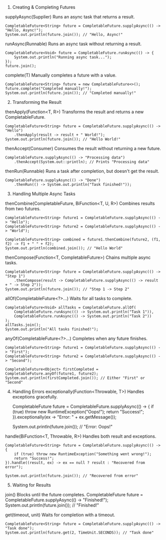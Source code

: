 1. Creating & Completing Futures
        
        
supplyAsync(Supplier<T>)
Runs an async task that returns a result.
    
    CompletableFuture<String> future = CompletableFuture.supplyAsync(() -> "Hello, Async!");
    System.out.println(future.join()); // "Hello, Async!"
    
    
    
    
    
runAsync(Runnable)
Runs an async task without returning a result.

    CompletableFuture<Void> future = CompletableFuture.runAsync(() -> {
        System.out.println("Running async task...");
    });
    future.join();




complete(T)
Manually completes a future with a value.

    CompletableFuture<String> future = new CompletableFuture<>();
    future.complete("Completed manually!");
    System.out.println(future.join()); // "Completed manually!"





2. Transforming the Result



thenApply(Function<T, R>)
Transforms the result and returns a new CompletableFuture.

    CompletableFuture<String> future = CompletableFuture.supplyAsync(() -> "Hello")
        .thenApply(result -> result + " World!");
    System.out.println(future.join()); // "Hello World!"
    
    
    
    
thenAccept(Consumer<T>)
Consumes the result without returning a new future.

    CompletableFuture.supplyAsync(() -> "Processing data")
        .thenAccept(System.out::println); // Prints "Processing data"





thenRun(Runnable)
Runs a task after completion, but doesn't get the result.


    CompletableFuture.supplyAsync(() -> "Done")
        .thenRun(() -> System.out.println("Task finished!"));





3. Handling Multiple Async Tasks




thenCombine(CompletableFuture<T>, BiFunction<T, U, R>)
Combines results from two futures.

    CompletableFuture<String> future1 = CompletableFuture.supplyAsync(() -> "Hello");
    CompletableFuture<String> future2 = CompletableFuture.supplyAsync(() -> "World");

    CompletableFuture<String> combined = future1.thenCombine(future2, (f1, f2) -> f1 + " " + f2);
    System.out.println(combined.join()); // "Hello World"



thenCompose(Function<T, CompletableFuture<R>>)
Chains multiple async tasks.


    CompletableFuture<String> future = CompletableFuture.supplyAsync(() -> "Step 1")
        .thenCompose(result -> CompletableFuture.supplyAsync(() -> result + " -> Step 2"));
    System.out.println(future.join()); // "Step 1 -> Step 2"




allOf(CompletableFuture<?>...)
Waits for all tasks to complete.

    CompletableFuture<Void> allTasks = CompletableFuture.allOf(
        CompletableFuture.runAsync(() -> System.out.println("Task 1")),
        CompletableFuture.runAsync(() -> System.out.println("Task 2"))
    );
    allTasks.join();
    System.out.println("All tasks finished!");




anyOf(CompletableFuture<?>...)
Completes when any future finishes.


    CompletableFuture<String> future1 = CompletableFuture.supplyAsync(() -> "First");
    CompletableFuture<String> future2 = CompletableFuture.supplyAsync(() -> "Second");

    CompletableFuture<Object> firstCompleted = CompletableFuture.anyOf(future1, future2);
    System.out.println(firstCompleted.join()); // Either "First" or "Second"



4. Handling Errors
exceptionally(Function<Throwable, T>)
Handles exceptions gracefully.


    CompletableFuture<String> future = CompletableFuture.supplyAsync(() -> {
        if (true) throw new RuntimeException("Oops!");
        return "Success!";
    }).exceptionally(ex -> "Error: " + ex.getMessage());

    System.out.println(future.join()); // "Error: Oops!"



handle(BiFunction<T, Throwable, R>)
Handles both result and exceptions.


    CompletableFuture<String> future = CompletableFuture.supplyAsync(() -> {
        if (true) throw new RuntimeException("Something went wrong!");
        return "Success!";
    }).handle((result, ex) -> ex == null ? result : "Recovered from error");

    System.out.println(future.join()); // "Recovered from error"






5. Waiting for Results



join()
Blocks until the future completes.
    CompletableFuture<String> future = CompletableFuture.supplyAsync(() -> "Finished!");
    System.out.println(future.join()); // "Finished!"



get(timeout, unit)
Waits for completion with a timeout.

    CompletableFuture<String> future = CompletableFuture.supplyAsync(() -> "Task done");
    System.out.println(future.get(2, TimeUnit.SECONDS)); // "Task done"